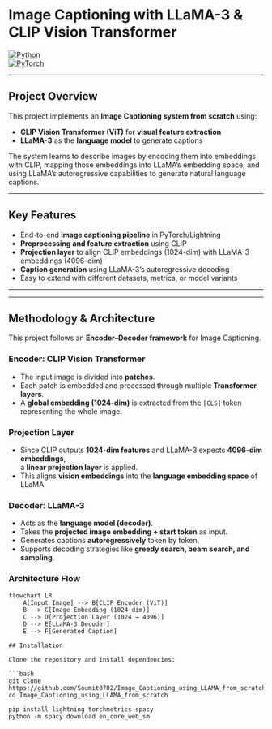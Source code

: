 # Image Captioning with LLaMA-3 & CLIP Vision Transformer  

[![Python](https://img.shields.io/badge/Python-3.10+-blue.svg)](https://www.python.org/)  
[![PyTorch](https://img.shields.io/badge/PyTorch-2.0+-red.svg)](https://pytorch.org/)  

---

## Project Overview  

This project implements an **Image Captioning system from scratch** using:  

- **CLIP Vision Transformer (ViT)** for **visual feature extraction**  
- **LLaMA-3** as the **language model** to generate captions  

The system learns to describe images by encoding them into embeddings with CLIP, mapping those embeddings into LLaMA’s embedding space, and using LLaMA’s autoregressive capabilities to generate natural language captions.  

---

## Key Features  

- End-to-end **image captioning pipeline** in PyTorch/Lightning  
- **Preprocessing and feature extraction** using CLIP  
- **Projection layer** to align CLIP embeddings (1024-dim) with LLaMA-3 embeddings (4096-dim)  
- **Caption generation** using LLaMA-3’s autoregressive decoding  
- Easy to extend with different datasets, metrics, or model variants  

---
---

## Methodology & Architecture  

This project follows an **Encoder–Decoder framework** for Image Captioning.  

###  Encoder: CLIP Vision Transformer  
- The input image is divided into **patches**.  
- Each patch is embedded and processed through multiple **Transformer layers**.  
- A **global embedding (1024-dim)** is extracted from the `[CLS]` token representing the whole image.  

###  Projection Layer  
- Since CLIP outputs **1024-dim features** and LLaMA-3 expects **4096-dim embeddings**,  
  a **linear projection layer** is applied.  
- This aligns **vision embeddings** into the **language embedding space** of LLaMA.  

###  Decoder: LLaMA-3  
- Acts as the **language model (decoder)**.  
- Takes the **projected image embedding + start token** as input.  
- Generates captions **autoregressively** token by token.  
- Supports decoding strategies like **greedy search, beam search, and sampling**.  

###  Architecture Flow  

```mermaid
flowchart LR
    A[Input Image] --> B[CLIP Encoder (ViT)]
    B --> C[Image Embedding (1024-dim)]
    C --> D[Projection Layer (1024 → 4096)]
    D --> E[LLaMA-3 Decoder]
    E --> F[Generated Caption]

## Installation  

Clone the repository and install dependencies:  

```bash
git clone https://github.com/Soumit0702/Image_Captioning_using_LLAMA_from_scratch.git
cd Image_Captioning_using_LLAMA_from_scratch

pip install lightning torchmetrics spacy
python -m spacy download en_core_web_sm
